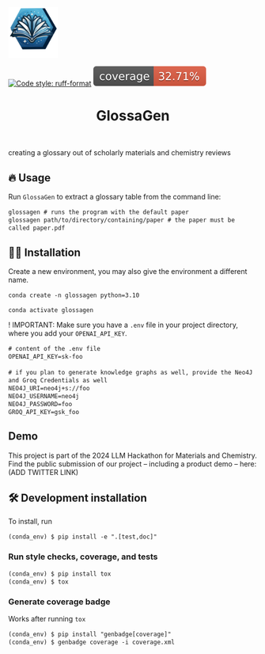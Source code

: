 <img src="assets/glossagen-logo.png" width="100">

[![Code style: ruff-format](https://img.shields.io/badge/code%20style-ruff_format-6340ac.svg)](https://github.com/astral-sh/ruff)
![Coverage Status](https://raw.githubusercontent.com/mlederbauer/glossagen/main/coverage-badge.svg)

<h1 align="center">
GlossaGen
</h1>

<br>


creating a glossary out of scholarly materials and chemistry reviews

## 🔥 Usage

Run `GlossaGen` to extract a glossary table from the command line:
```
glossagen # runs the program with the default paper
glossagen path/to/directory/containing/paper # the paper must be called paper.pdf
```

## 👩‍💻 Installation

Create a new environment, you may also give the environment a different name. 

```
conda create -n glossagen python=3.10 
```

```
conda activate glossagen
```

! IMPORTANT: Make sure you have a `.env` file in your project directory, where you add your `OPENAI_API_KEY`.
```
# content of the .env file
OPENAI_API_KEY=sk-foo

# if you plan to generate knowledge graphs as well, provide the Neo4J and Groq Credentials as well
NEO4J_URI=neo4j+s://foo
NEO4J_USERNAME=neo4j
NEO4J_PASSWORD=foo
GROQ_API_KEY=gsk_foo
```

## Demo

This project is part of the 2024 LLM Hackathon for Materials and Chemistry.
Find the public submission of our project – including a product demo – here:
(ADD TWITTER LINK)

## 🛠️ Development installation

To install, run

```
(conda_env) $ pip install -e ".[test,doc]"
```

### Run style checks, coverage, and tests

```
(conda_env) $ pip install tox
(conda_env) $ tox
```

### Generate coverage badge

Works after running `tox`

```
(conda_env) $ pip install "genbadge[coverage]"
(conda_env) $ genbadge coverage -i coverage.xml
```


